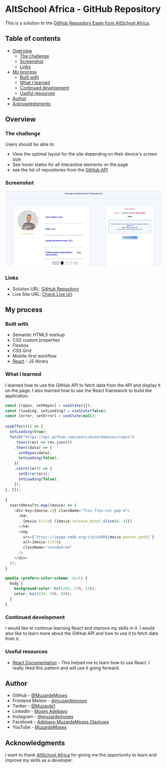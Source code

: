 # AltSchool Africa - GitHub Repository

This is a solution to the [GitHub Repository Exam from AltSchool Africa](https://www.altschoolafrica.com/).

## Table of contents

- [Overview](#overview)
  - [The challenge](#the-challenge)
  - [Screenshot](#screenshot)
  - [Links](#links)
- [My process](#my-process)
  - [Built with](#built-with)
  - [What I learned](#what-i-learned)
  - [Continued development](#continued-development)
  - [Useful resources](#useful-resources)
- [Author](#author)
- [Acknowledgments](#acknowledgments)

## Overview

### The challenge

Users should be able to:

- View the optimal layout for the site depending on their device's screen size
- See hover states for all interactive elements on the page
- see the list of repositories from the [GitHub API](https://docs.github.com/en/rest/reference/repos#list-repositories-for-the-authenticated-user)

### Screenshot

![](./Capture.JPG)

### Links

- Solution URL: [GitHub Repository](https://github.com/muzardemoses/github-repo)
- Live Site URL: [Check Live Url](https://git-repo-muzarde.netlify.app/)

## My process

### Built with

- Semantic HTML5 markup
- CSS custom properties
- Flexbox
- CSS Grid
- Mobile-first workflow
- [React](https://reactjs.org/) - JS library

### What I learned

I learned how to use the GitHub API to fetch data from the API and display it on the page. I also learned how to use the React framework to build the application.

```js
const [repos, setRepos] = useState([]);
const [loading, setLoading] = useState(false);
const [error, setError] = useState(null);

useEffect(() => {
  setLoading(true);
  fetch("https://api.github.com/users/muzardemoses/repos")
    .then((res) => res.json())
    .then((data) => {
      setRepos(data);
      setLoading(false);
    })
    .catch((err) => {
      setError(err);
      setLoading(false);
    });
}, []);

{
  searchResults.map((movie) => (
    <div key={movie.id} className="flex flex-col gap-4">
      <h4>
        {movie.title} ({movie.release_date?.slice(0, 4)})
      </h4>
      <img
        src={`https://image.tmdb.org/t/p/w200${movie.poster_path}`}
        alt={movie.title}
        className="rounded-md"
      />
    </div>
  ));
}
```

```css
@media (prefers-color-scheme: dark) {
  body {
    background-color: hsl(235, 21%, 11%);
    color: hsl(234, 39%, 85%);
  }
}
```

### Continued development

I would like to continue learning React and improve my skills in it. I would also like to learn more about the GitHub API and how to use it to fetch data from it.

### Useful resources

- [React Documentation](https://reactjs.org/docs/getting-started.html) - This helped me to learn how to use React. I really liked this pattern and will use it going forward.

## Author

- GitHub - [@MuzardeMoses](https://github.com/MuzardeMoses)
- Frontend Mentor - [@muzardemoses](https://www.frontendmentor.io/profile/muzardemoses)
- Twitter - [@Muzarde1](https://www.twitter.com/Muzarde1)
- LinkedIn - [Moses Adebayo](https://www.linkedin.com/in/muzardemoses/)
- Instagram - [@muzardemoses](https://www.instagram.com/ademuzardemoses/)
- Facebook - [Adebayo MuzardeMoses Olaoluwa ](https://facebook.com/ademuzardemoses)
- YouTube - [MuzardeMoses](https://www.youtube.com/channel/UCg4W7cbWu6dW_8oJEHWaP9w)

## Acknowledgments

I want to thank [AltSchool Africa](https://www.altschoolafrica.com/) for giving me the opportunity to learn and improve my skills as a developer.
